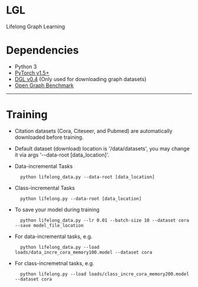 # LGL
Lifelong Graph Learning

# Dependencies

* Python 3
* [PyTorch v1.5+](https://pytorch.org/get-started)
* [DGL v0.4](https://www.dgl.ai/pages/start.html) (Only used for downloading graph datasets)
* [Open Graph Benchmark](https://ogb.stanford.edu/)

---     
# Training

* Citation datasets (Cora, Citeseer, and Pubmed) are automatically downloaded before training.

* Default dataset (download) location is '/data/datasets', you may change it via args '--data-root [data_location]'.

* Data-incremental Tasks

        python lifelong_data.py --data-root [data_location]

* Class-incremental Tasks

        python lifelong.py --data-root [data_location]

* To save your model during training

        python lifelong_data.py --lr 0.01 --batch-size 10 --dataset cora --save model_file_location

* For data-incremental tasks, e.g.

        python lifelong_data.py --load loads/data_incre_cora_memory100.model --dataset cora

* For class-incremetnal tasks, e.g.

        python lifelong.py --load loads/class_incre_cora_memory200.model --dataset cora